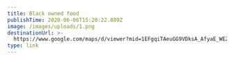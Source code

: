 ```yaml
---
title: Black owned food
publishTime: 2020-06-06T15:20:22.889Z
image: /images/uploads/1.png
destinationUrl: >-
  https://www.google.com/maps/d/viewer?mid=1EFgqiTAeuGG9VDksA_AfyaE_WEZiiPvX&ll=37.54832495287916%2C-77.47718075000002&z=12
type: link
---
```


